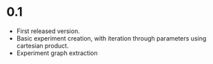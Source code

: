 # 0.1

- First released version.
- Basic experiment creation, with iteration through parameters using cartesian
  product.
- Experiment graph extraction
